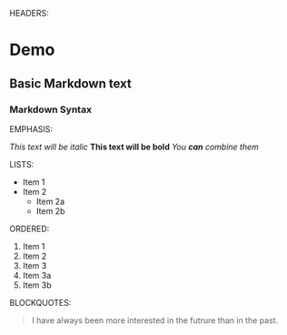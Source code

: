 HEADERS:
# Demo
## Basic Markdown text  
### Markdown Syntax

EMPHASIS:

*This text will be italic*
**This text will be bold**
*You **can** combine them*

LISTS:
* Item 1
* Item 2
  * Item 2a
  * Item 2b
  
ORDERED:
1. Item 1
2. Item 2
3. Item 3
  3. Item 3a
  3. Item 3b
  
BLOCKQUOTES:
> I have always been more interested
> in the futrure than in the past.
